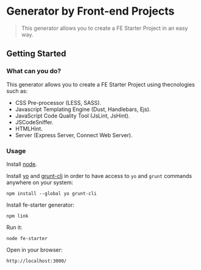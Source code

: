 # Generator by Front-end Projects

> This generator allows you to create a FE Starter Project in an easy way.

## Getting Started

### What can you do?
This generator allows you to create a FE Starter Project using thecnologies such as:
* CSS Pre-processor (LESS, SASS).
* Javascript Templating Engine (Dust, Handlebars, Ejs).
* JavaScript Code Quality Tool (JsLint, JsHint).
* JSCodeSniffer.
* HTMLHint.
* Server (Express Server, Connect Web Server).

### Usage

Install [node](http://nodejs.org).

Install [yo](https://github.com/yeoman/yo) and [grunt-cli](https://github.com/gruntjs/grunt-cli) in order to have access to `yo` and `grunt` commands anywhere on your system:
```
npm install --global yo grunt-cli
```

Install fe-starter generator:
```
npm link
```

Run it:
```
node fe-starter
```

Open in your browser:
```
http://localhost:3000/
```